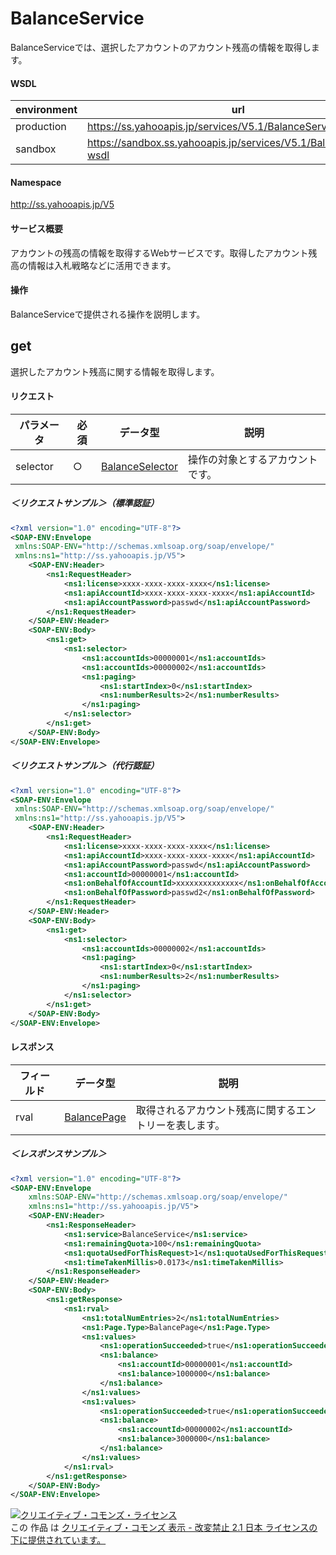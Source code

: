 # BalanceService
BalanceServiceでは、選択したアカウントのアカウント残高の情報を取得します。
#### WSDL
| environment | url |
|---|---|
| production  | https://ss.yahooapis.jp/services/V5.1/BalanceService?wsdl|
| sandbox  | https://sandbox.ss.yahooapis.jp/services/V5.1/BalanceService?wsdl|
#### Namespace
http://ss.yahooapis.jp/V5
#### サービス概要
アカウントの残高の情報を取得するWebサービスです。取得したアカウント残高の情報は入札戦略などに活用できます。
#### 操作
BalanceServiceで提供される操作を説明します。
<br>
## get
選択したアカウント残高に関する情報を取得します。

#### リクエスト

| パラメータ | 必須 | データ型 | 説明 | 
|---|---|---|---|
| selector | ○ | [BalanceSelector](../data/BalanceSelector.md) | 操作の対象とするアカウントです。 | 
##### ＜リクエストサンプル＞（標準認証）
```xml
<?xml version="1.0" encoding="UTF-8"?>
<SOAP-ENV:Envelope
 xmlns:SOAP-ENV="http://schemas.xmlsoap.org/soap/envelope/"
 xmlns:ns1="http://ss.yahooapis.jp/V5">
    <SOAP-ENV:Header>
        <ns1:RequestHeader>
            <ns1:license>xxxx-xxxx-xxxx-xxxx</ns1:license>
            <ns1:apiAccountId>xxxx-xxxx-xxxx-xxxx</ns1:apiAccountId>
            <ns1:apiAccountPassword>passwd</ns1:apiAccountPassword>
        </ns1:RequestHeader>
    </SOAP-ENV:Header>
    <SOAP-ENV:Body>
        <ns1:get>
            <ns1:selector>
                <ns1:accountIds>00000001</ns1:accountIds>
                <ns1:accountIds>00000002</ns1:accountIds>
                <ns1:paging>
                    <ns1:startIndex>0</ns1:startIndex>
                    <ns1:numberResults>2</ns1:numberResults>
                </ns1:paging>
            </ns1:selector>
        </ns1:get>
    </SOAP-ENV:Body>
</SOAP-ENV:Envelope>
```

##### ＜リクエストサンプル＞（代行認証）
```xml
<?xml version="1.0" encoding="UTF-8"?>
<SOAP-ENV:Envelope
 xmlns:SOAP-ENV="http://schemas.xmlsoap.org/soap/envelope/"
 xmlns:ns1="http://ss.yahooapis.jp/V5">
    <SOAP-ENV:Header>
        <ns1:RequestHeader>
            <ns1:license>xxxx-xxxx-xxxx-xxxx</ns1:license>
            <ns1:apiAccountId>xxxx-xxxx-xxxx-xxxx</ns1:apiAccountId>
            <ns1:apiAccountPassword>passwd</ns1:apiAccountPassword>
            <ns1:accountId>00000001</ns1:accountId>
            <ns1:onBehalfOfAccountId>xxxxxxxxxxxxxx</ns1:onBehalfOfAccountId> 
            <ns1:onBehalfOfPassword>passwd2</ns1:onBehalfOfPassword>
        </ns1:RequestHeader>
    </SOAP-ENV:Header>
    <SOAP-ENV:Body>
        <ns1:get>
            <ns1:selector>
                <ns1:accountIds>00000002</ns1:accountIds>
                <ns1:paging>
                    <ns1:startIndex>0</ns1:startIndex>
                    <ns1:numberResults>2</ns1:numberResults>
                </ns1:paging>
            </ns1:selector>
        </ns1:get>
    </SOAP-ENV:Body>
</SOAP-ENV:Envelope>
```

#### レスポンス
| フィールド | データ型 | 説明 | 
|---|---|---|
| rval | [BalancePage](../data/BalancePage.md) | 取得されるアカウント残高に関するエントリーを表します。 | 

##### ＜レスポンスサンプル＞
```xml
<?xml version="1.0" encoding="UTF-8"?>
<SOAP-ENV:Envelope
    xmlns:SOAP-ENV="http://schemas.xmlsoap.org/soap/envelope/"
    xmlns:ns1="http://ss.yahooapis.jp/V5">
    <SOAP-ENV:Header>
        <ns1:ResponseHeader>
            <ns1:service>BalanceService</ns1:service>
            <ns1:remainingQuota>100</ns1:remainingQuota>
            <ns1:quotaUsedForThisRequest>1</ns1:quotaUsedForThisRequest>
            <ns1:timeTakenMillis>0.0173</ns1:timeTakenMillis>
        </ns1:ResponseHeader>
    </SOAP-ENV:Header>
    <SOAP-ENV:Body>
        <ns1:getResponse>
            <ns1:rval>
                <ns1:totalNumEntries>2</ns1:totalNumEntries>
                <ns1:Page.Type>BalancePage</ns1:Page.Type>
                <ns1:values>
                    <ns1:operationSucceeded>true</ns1:operationSucceeded>
                    <ns1:balance>
                        <ns1:accountId>00000001</ns1:accountId>
                        <ns1:balance>1000000</ns1:balance>
                    </ns1:balance>
                </ns1:values>
                <ns1:values>
                    <ns1:operationSucceeded>true</ns1:operationSucceeded>
                    <ns1:balance>
                        <ns1:accountId>00000002</ns1:accountId>
                        <ns1:balance>3000000</ns1:balance>
                    </ns1:balance>
                </ns1:values>
            </ns1:rval>
        </ns1:getResponse>
    </SOAP-ENV:Body>
</SOAP-ENV:Envelope>
```

<a rel="license" href="http://creativecommons.org/licenses/by-nd/2.1/jp/"><img alt="クリエイティブ・コモンズ・ライセンス" style="border-width:0" src="https://i.creativecommons.org/l/by-nd/2.1/jp/88x31.png" /></a><br />この 作品 は <a rel="license" href="http://creativecommons.org/licenses/by-nd/2.1/jp/">クリエイティブ・コモンズ 表示 - 改変禁止 2.1 日本 ライセンスの下に提供されています。</a>
